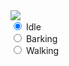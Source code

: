 <body>
    <div>
        <canvas id="spriteContainer"> <!-- Within the base div is a canvas. An HTML canvas is used only for graphics. It allows the user to access some basic functions related to the image created on the canvas (including animation) -->
            <img id="dogSprite" src="{{site.baseurl}}/images/pegasus.png">  <!-- change sprite here -->
        </canvas>
        <div id="controls"> <!--basic radio buttons which can be used to check whether each individual animation works -->
            <input type="radio" name="animation" id="idle" checked>
            <label for="idle">Idle</label><br>
            <input type="radio" name="animation" id="barking">
            <label for="barking">Barking</label><br>
            <input type="radio" name="animation" id="walking">
            <label for="walking">Walking</label><br>
        </div>
    </div>
</body>

<script>
    // start on page load
    window.addEventListener('load', function () {
        const canvas = document.getElementById('spriteContainer');
        const ctx = canvas.getContext('2d');
        const SPRITE_WIDTH = 90;  // matches sprite pixel width
        const SPRITE_HEIGHT = 90; // matches sprite pixel height
        const FRAME_LIMIT = 2;  // matches number of frames per sprite row, this code assumes each row is the same

        const SCALE_FACTOR = 2;  // control size of sprite on canvas
        canvas.width = SPRITE_WIDTH * SCALE_FACTOR;
        canvas.height = SPRITE_HEIGHT * SCALE_FACTOR;

        class Dog {
            constructor() {
                this.image = document.getElementById("dogSprite");
                this.x = 60;
                this.y = 10;
                this.minFrame = 0;
                this.maxFrame = FRAME_LIMIT;
                this.frameX = 0;
                this.frameY = 0;
                this.lastRender = 0;  // To control frame rate
                this.frameInterval = 1000 / 5;  // Adjust this value for the desired frames per second
            }

            // draw dog object
            draw(context) {
                context.drawImage(
                    this.image,
                    this.frameX * SPRITE_WIDTH,
                    this.frameY * SPRITE_HEIGHT,
                    SPRITE_WIDTH,
                    SPRITE_HEIGHT,
                    this.x,
                    this.y,
                    canvas.width,
                    canvas.height
                );
            }

            // update frameX and frameY of object
            update() {
                const now = performance.now();  // Get current time
                const elapsed = now - this.lastRender;

                if (elapsed > this.frameInterval) {
                    this.lastRender = now;

                    if (this.frameX < this.maxFrame) {
                        this.frameX++;
                    } else {
                        this.frameX = 0;
                        // Reset frameY to 0 when frameX reaches maxFrame
                        if (this.frameY < 2) {  // Assuming 3 actions (0-indexed)
                            this.frameY++;
                        } else {
                            this.frameY = 0;
                        }
                    }
                }
            }
        }

        // dog object
        const dog = new Dog();

        // update frameY of dog object based on radio button selection
        const controls = document.getElementById('controls');
        controls.addEventListener('click', function (event) {
            if (event.target.tagName === 'INPUT') {
                const selectedAnimation = event.target.id;
                switch (selectedAnimation) {
                    case 'idle':
                        dog.frameY = 0;
                        break;
                    case 'barking':
                        dog.frameY = 1;
                        break;
                    case 'walking':
                        dog.frameY = 2;
                        break;
                    default:
                        break;
                }
            }
        });

        // Animation recursive control function
        function animate() {
            // Clears the canvas to remove the previous frame.
            ctx.clearRect(0, 0, canvas.width, canvas.height);

            // Draws the current frame of the sprite.
            dog.draw(ctx);

            // Updates the `frameX` property to prepare for the next frame in the sprite sheet.
            dog.update();

            // Uses `requestAnimationFrame` to synchronize the animation loop with the display's refresh rate,
            // ensuring smooth visuals.
            requestAnimationFrame(animate);
        }

        // run 1st animate
        animate();
    });
</script>
